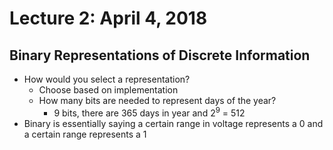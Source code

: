 # Lecture 2: April 4, 2018
## Binary Representations of Discrete Information
* How would you select a representation?
  * Choose based on implementation
  * How many bits are needed to represent days of the year?
    * 9 bits, there are 365 days in year and 2<sup>9</sup> = 512
* Binary is essentially saying a certain range in voltage represents a 0 and a certain range represents a 1
